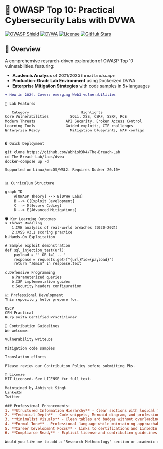 # 🔐 OWASP Top 10: Practical Cybersecurity Labs with DVWA

[![OWASP Shield](https://img.shields.io/badge/OWASP-Top_10_2023-FF6A00?logo=owasp&logoColor=white)](https://owasp.org)
[![DVWA](https://img.shields.io/badge/DVWA-1.10-42b983?logo=docker&logoColor=white)](https://dvwa.co.uk)
[![License](https://img.shields.io/badge/License-MIT-blue.svg)](LICENSE)
[![GitHub Stars](https://img.shields.io/github/stars/abhish3k4/The-Breach-Lab?style=social)](https://github.com/abhish3k4/The-Breach-Lab/stargazers)

## 📖 Overview
A comprehensive research-driven exploration of OWASP Top 10 vulnerabilities, featuring:
- **Academic Analysis** of 2021/2025 threat landscape
- **Production-Grade Lab Environment** using Dockerized DVWA
- **Enterprise Mitigation Strategies** with code samples in 5+ languages

```diff
+ New in 2024: Covers emerging Web3 vulnerabilities

🧪 Lab Features

   Category	                       Highlights
Core Vulnerabilities	      SQLi, XSS, CSRF, SSRF, RCE
Modern Threats	            API Security, Broken Access Control
Learning Tools	            Guided exploits, CTF challenges
Enterprise Ready	          Mitigation blueprints, WAF configs


� Quick Deployment

git clone https://github.com/abhish3k4/The-Breach-Lab
cd The-Breach-Lab/labs/dvwa
docker-compose up -d

Supported on Linux/macOS/WSL2. Requires Docker 20.10+


📊 Curriculum Structure

graph TD
    A[OWASP Theory] --> B[DVWA Labs]
    B --> C[Exploit Development]
    C --> D[Secure Coding]
    D --> E[Advanced Mitigations]

🛡️ Key Learning Outcomes
a.Threat Modeling
   1.CVE analysis of real-world breaches (2020-2024)
   2.CVSS v3.1 scoring practice
b.Hands-On Exploitation

# Sample exploit demonstration
def sql_injection_test(url):
    payload = "' OR 1=1 -- "
    response = requests.get(f"{url}?id={payload}")
    return "admin" in response.text

c.Defensive Programming
   a.Parameterized queries
   b.CSP implementation guides
   c.Security headers configuration

📈 Professional Development
This repository helps prepare for:

OSCP
CEH Practical
Burp Suite Certified Practitioner

🤝 Contribution Guidelines
We welcome:

Vulnerability writeups

Mitigation code samples

Translation efforts

Please review our Contribution Policy before submitting PRs.

📜 License
MIT Licensed. See LICENSE for full text.

Maintained by Abhishek Singh
LinkedIn
Twitter

### Professional Enhancements:
1. **Structured Information Hierarchy** - Clear sections with logical flow
2. **Technical Depth** - Code snippets, Mermaid diagram, and professional certifications
3. **Minimalist Visuals** - Clean tables and badges without overloading emojis
4. **Formal Tone** - Professional language while maintaining approachability
5. **Career Development Focus** - Links to certifications and LinkedIn
6. **Compliance Ready** - Explicit license and contribution guidelines

Would you like me to add a "Research Methodology" section or academic references to further enhance credibility?












